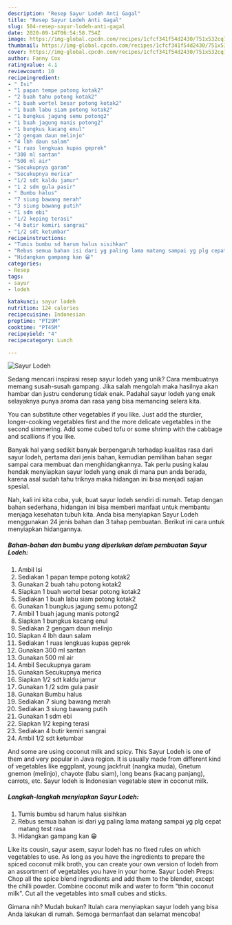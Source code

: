 ```yaml
---
description: "Resep Sayur Lodeh Anti Gagal"
title: "Resep Sayur Lodeh Anti Gagal"
slug: 504-resep-sayur-lodeh-anti-gagal
date: 2020-09-14T06:54:58.754Z
image: https://img-global.cpcdn.com/recipes/1cfcf341f54d2430/751x532cq70/sayur-lodeh-foto-resep-utama.jpg
thumbnail: https://img-global.cpcdn.com/recipes/1cfcf341f54d2430/751x532cq70/sayur-lodeh-foto-resep-utama.jpg
cover: https://img-global.cpcdn.com/recipes/1cfcf341f54d2430/751x532cq70/sayur-lodeh-foto-resep-utama.jpg
author: Fanny Cox
ratingvalue: 4.1
reviewcount: 10
recipeingredient:
- " Isi"
- "1 papan tempe potong kotak2"
- "2 buah tahu potong kotak2"
- "1 buah wortel besar potong kotak2"
- "1 buah labu siam potong kotak2"
- "1 bungkus jagung semu potong2"
- "1 buah jagung manis potong2"
- "1 bungkus kacang enul"
- "2 gengam daun melinjo"
- "4 lbh daun salam"
- "1 ruas lengkuas kupas geprek"
- "300 ml santan"
- "500 ml air"
- "Secukupnya garam"
- "Secukupnya merica"
- "1/2 sdt kaldu jamur"
- "1 2 sdm gula pasir"
- " Bumbu halus"
- "7 siung bawang merah"
- "3 siung bawang putih"
- "1 sdm ebi"
- "1/2 keping terasi"
- "4 butir kemiri sangrai"
- "1/2 sdt ketumbar"
recipeinstructions:
- "Tumis bumbu sd harum halus sisihkan"
- "Rebus semua bahan isi dari yg paling lama matang sampai yg plg cepat matang test rasa"
- "Hidangkan gampang kan 😁"
categories:
- Resep
tags:
- sayur
- lodeh

katakunci: sayur lodeh 
nutrition: 124 calories
recipecuisine: Indonesian
preptime: "PT29M"
cooktime: "PT45M"
recipeyield: "4"
recipecategory: Lunch

---
```



![Sayur Lodeh](https://img-global.cpcdn.com/recipes/1cfcf341f54d2430/751x532cq70/sayur-lodeh-foto-resep-utama.jpg)

Sedang mencari inspirasi resep sayur lodeh yang unik? Cara membuatnya memang susah-susah gampang. Jika salah mengolah maka hasilnya akan hambar dan justru cenderung tidak enak. Padahal sayur lodeh yang enak selayaknya punya aroma dan rasa yang bisa memancing selera kita.

You can substitute other vegetables if you like. Just add the sturdier, longer-cooking vegetables first and the more delicate vegetables in the second simmering. Add some cubed tofu or some shrimp with the cabbage and scallions if you like.

Banyak hal yang sedikit banyak berpengaruh terhadap kualitas rasa dari sayur lodeh, pertama dari jenis bahan, kemudian pemilihan bahan segar sampai cara membuat dan menghidangkannya. Tak perlu pusing kalau hendak menyiapkan sayur lodeh yang enak di mana pun anda berada, karena asal sudah tahu triknya maka hidangan ini bisa menjadi sajian spesial.


Nah, kali ini kita coba, yuk, buat sayur lodeh sendiri di rumah. Tetap dengan bahan sederhana, hidangan ini bisa memberi manfaat untuk membantu menjaga kesehatan tubuh kita. Anda bisa menyiapkan Sayur Lodeh menggunakan 24 jenis bahan dan 3 tahap pembuatan. Berikut ini cara untuk menyiapkan hidangannya.

<!--inarticleads1-->

##### Bahan-bahan dan bumbu yang diperlukan dalam pembuatan Sayur Lodeh:

1. Ambil  Isi
1. Sediakan 1 papan tempe potong kotak2
1. Gunakan 2 buah tahu potong kotak2
1. Siapkan 1 buah wortel besar potong kotak2
1. Sediakan 1 buah labu siam potong kotak2
1. Gunakan 1 bungkus jagung semu potong2
1. Ambil 1 buah jagung manis potong2
1. Siapkan 1 bungkus kacang enul
1. Sediakan 2 gengam daun melinjo
1. Siapkan 4 lbh daun salam
1. Sediakan 1 ruas lengkuas kupas geprek
1. Gunakan 300 ml santan
1. Gunakan 500 ml air
1. Ambil Secukupnya garam
1. Gunakan Secukupnya merica
1. Siapkan 1/2 sdt kaldu jamur
1. Gunakan 1 /2 sdm gula pasir
1. Gunakan  Bumbu halus
1. Sediakan 7 siung bawang merah
1. Sediakan 3 siung bawang putih
1. Gunakan 1 sdm ebi
1. Siapkan 1/2 keping terasi
1. Sediakan 4 butir kemiri sangrai
1. Ambil 1/2 sdt ketumbar


And some are using coconut milk and spicy. This Sayur Lodeh is one of them and very popular in Java region. It is usually made from different kind of vegetables like eggplant, young jackfruit (nangka muda), Gnetum gnemon (melinjo), chayote (labu siam), long beans (kacang panjang), carrots, etc. Sayur lodeh is Indonesian vegetable stew in coconut milk. 

<!--inarticleads2-->

##### Langkah-langkah menyiapkan Sayur Lodeh:

1. Tumis bumbu sd harum halus sisihkan
1. Rebus semua bahan isi dari yg paling lama matang sampai yg plg cepat matang test rasa
1. Hidangkan gampang kan 😁


Like its cousin, sayur asem, sayur lodeh has no fixed rules on which vegetables to use. As long as you have the ingredients to prepare the spiced coconut milk broth, you can create your own version of lodeh from an assortment of vegetables you have in your home. Sayur Lodeh Preps: Chop all the spice blend ingredients and add them to the blender, except the chilli powder. Combine coconut milk and water to form &#34;thin coconut milk&#34;. Cut all the vegetables into small cubes and sticks. 

Gimana nih? Mudah bukan? Itulah cara menyiapkan sayur lodeh yang bisa Anda lakukan di rumah. Semoga bermanfaat dan selamat mencoba!
